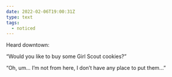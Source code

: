 ```yaml
---
date: 2022-02-06T19:00:31Z
type: text
tags:
  - noticed
---
```

Heard downtown:

“Would you like to buy some Girl Scout cookies?”

“Oh, um... I’m not from here, I don’t have any place to put them...”
